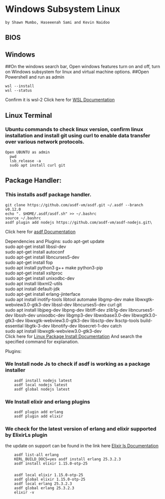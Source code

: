 # Windows Subsystem Linux 
    by Shawn Mumbo, Haseeenah Sami and Kevin Naidoo
## BIOS



## Windows

##On the windows search bar, Open windows features turn on and off, turn on Windows subsystem for linux and virtual machine options.
##Open Powershell and run as admin

    wsl --install
    wsl --status

   Confirm it is wsl-2
   Click here for [WSL Documentation](https://learn.microsoft.com/en-us/windows/wsl/)

## Linux Terminal

### Ubuntu commands to check linux version, confirm linux installation and install git using curl to enable data transfer over various network protocols. 

    Open UBUNTU as admin
      pwd
      lsb_release -a 
      sudo apt install curl git
## Package Handler:

### This installs asdf package handler. 

    git clone https://github.com/asdf-vm/asdf.git ~/.asdf --branch v0.12.0     
    echo ". $HOME/.asdf/asdf.sh" >> ~/.bashrc     
    source ~/.bashrc
    asdf plugin add nodejs https://github.com/asdf-vm/asdf-nodejs.git\
Click here for [asdf Documentation](https://asdf-vm.com/guide/introduction.html)
    
Dependencies and Plugins:
      sudo apt-get update<br>
      sudo apt-get install libssl-dev<br>
      sudo apt-get install autoconf<br>
      sudo apt-get install libncurses5-dev<br>
      sudo apt-get install fop<br>
      sudo apt install python3 g++ make python3-pip<br>
      sudo apt-get install xsltproc<br>
      sudo apt-get install unixodbc-dev<br>
      sudo apt install libxml2-utils<br>
      sudo apt install default-jdk<br>
      sudo apt-get install erlang-jinterface<br>
      sudo apt install inotify-tools libtool automake libgmp-dev make libwxgtk-webview3.0-gtk3-dev libssl-dev libncurses5-dev curl git<br> 
      sudo apt install libjpeg-dev libpng-dev libtiff-dev zlib1g-dev libncurses5-dev libssh-dev unixodbc-dev libgmp3-dev libwxbase3.0-dev libwxgtk3.0-gtk3-dev libwxgtk-webview3.0-gtk3-dev libsctp-dev lksctp-tools build-essential libgtk-3-dev libnotify-dev libsecret-1-dev catch<br>
      sudo apt install libwxgtk-webview3.0-gtk3-dev<br>
Click here for [Linux Package Install Documentation](https://howtoinstall.co/en/)
And search the specified command for explanation.
      
      
   Plugins:
### We Install node Js to check if asdf is working as a package installer
    
        asdf install nodejs latest    
        asdf local nodejs latest    
        asdf global nodejs latest

        
### We Install elixir and erlang plugins 

        
        asdf plugin add erlang    
        asdf plugin add elixir

### We check for the latest version of erlang and elixir supported by ElixirLs plugin
the update on support can be found in the link here [Elixir ls Documentation](https://github.com/elixir-lsp/elixir-ls)

        asdf list-all erlang
        KERL_BUILD_DOCS=yes asdf install erlang 25.3.2.3       
        asdf install elixir 1.15.0-otp-25    

###
        asdf local elixir 1.15.0-otp-25    
        asdf global elixir 1.15.0-otp-25
        asdf local erlang 25.3.2.3  
        asdf global erlang 25.3.2.3    
        elixir -v




     
   
